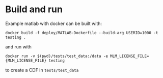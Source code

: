 # Build and run

Example matlab with docker can be built with:

`docker build -f deploy/MATLAB-Dockerfile --build-arg USERID=1000 -t testing .`

and run with

`docker run -v $(pwd)/tests/test_data:/data -e MLM_LICENSE_FILE={MLM_LICENSE_FILE} testing`

to create a CDF in `tests/test_data`
